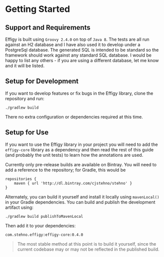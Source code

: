 # Getting Started

## Support and Requirements

Effigy is built using `Groovy 2.4.0` on top of `Java 8`. The tests are all run against an H2 database and I have also used it
to develop under a PostgreSql database. The generated SQL is intended to be standard so the framework should work against any
standard SQL database. I would be happy to list any others - if you are using a different database, let me know and it will be
listed.

## Setup for Development

If you want to develop features or fix bugs in the Effigy library, clone the repository and run:

    ./gradlew build

There no extra configuration or dependencies required at this time.

## Setup for Use

If you want to use the Effigy library in your project you will need to add the `effigy-core` library as a dependency and then
read the rest of this guide (and probably the unit tests) to learn how the annotations are used.

Currently only pre-release builds are available on Bintray. You will need to add a reference to the repository; for Gradle, this would be

    repositories {
        maven { url 'http://dl.bintray.com/cjstehno/stehno' }
    }

Alternately, you can build it yourself and install it locally using `mavenLocal()` in your Gradle dependencies. You can build and publish the
development artifact using:

    ./gradlew build publishToMavenLocal

Then add it to your dependencies:

    com.stehno.effigy:effigy-core:0.4.0

> The most stable method at this point is to build it yourself, since the current codebase may or may not be reflected in the published build.


